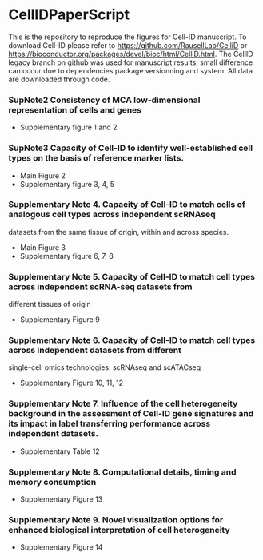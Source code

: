 # CellIDPaperScript

This is the repository to reproduce the figures for Cell-ID manuscript. To download Cell-ID please refer to https://github.com/RausellLab/CelliD or https://bioconductor.org/packages/devel/bioc/html/CelliD.html. The CellID legacy branch on github was used for manuscript results, small difference can occur due to dependencies package versionning and system.  All data are downloaded through code.

### SupNote2 Consistency of MCA low-dimensional representation of cells and genes

* Supplementary figure 1 and 2

### SupNote3 Capacity of Cell-ID to identify well-established cell types on the basis of reference marker lists.

* Main Figure 2
* Supplementary figure 3, 4, 5

### Supplementary Note 4. Capacity of Cell-ID to match cells of analogous cell types across independent scRNAseq
datasets from the same tissue of origin, within and across species.

* Main Figure 3 
* Supplementary figure 6, 7, 8

### Supplementary Note 5. Capacity of Cell-ID to match cell types across independent scRNA-seq datasets from
different tissues of origin

* Supplementary Figure 9

### Supplementary Note 6. Capacity of Cell-ID to match cell types across independent datasets from different
single-cell omics technologies: scRNAseq and scATACseq

* Supplementary Figure 10, 11, 12

### Supplementary Note 7. Influence of the cell heterogeneity background in the assessment of Cell-ID gene signatures and its impact in label transferring performance across independent datasets.

* Supplementary Table 12

### Supplementary Note 8. Computational details, timing and memory consumption

* Supplementary Figure 13

### Supplementary Note 9. Novel visualization options for enhanced biological interpretation of cell heterogeneity

* Supplementary Figure 14